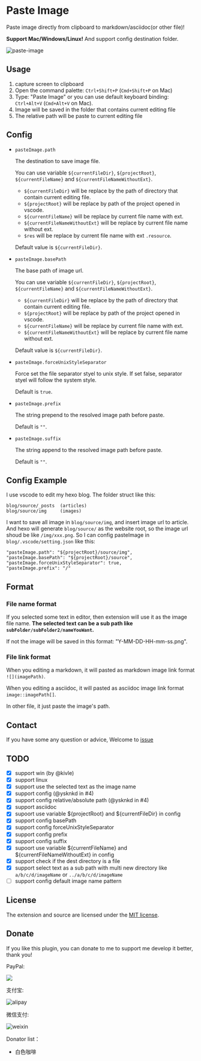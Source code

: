 # Paste Image

Paste image directly from clipboard to markdown/asciidoc(or other file)!

**Support Mac/Windows/Linux!** And support config destination folder.

![paste-image](https://raw.githubusercontent.com/mushanshitiancai/vscode-paste-image/master/res/vscode-paste-image.gif)

## Usage

1. capture screen to clipboard
2. Open the command palette: `Ctrl+Shift+P` (`Cmd+Shift+P` on Mac)
3. Type: "Paste Image" or you can use default keyboard binding: `Ctrl+Alt+V` (`Cmd+Alt+V` on Mac).
4. Image will be saved in the folder that contains current editing file
5. The relative path will be paste to current editing file 

## Config

- `pasteImage.path`

    The destination to save image file.
    
    You can use variable `${currentFileDir}`, `${projectRoot}`, `${currentFileName}` and `${currentFileNameWithoutExt}`. 
    
    - `${currentFileDir}` will be replace by the path of directory that contain current editing file. 
    - `${projectRoot}` will be replace by path of the project opened in vscode.
    - `${currentFileName}` will be replace by current file name with ext.
    - `${currentFileNameWithoutExt}` will be replace by current file name without ext.
    - `$res` will be replace by current file name with ext `.resource`.

    Default value is `${currentFileDir}`.

- `pasteImage.basePath`

    The base path of image url.
    
    You can use variable `${currentFileDir}`, `${projectRoot}`, `${currentFileName}` and `${currentFileNameWithoutExt}`. 
    
    - `${currentFileDir}` will be replace by the path of directory that contain current editing file. 
    - `${projectRoot}` will be replace by path of the project opened in vscode.
    - `${currentFileName}` will be replace by current file name with ext.
    - `${currentFileNameWithoutExt}` will be replace by current file name without ext.

    Default value is `${currentFileDir}`.

- `pasteImage.forceUnixStyleSeparator`

    Force set the file separator styel to unix style. If set false, separator styel will follow the system style. 
    
    Default is `true`.

- `pasteImage.prefix`

    The string prepend to the resolved image path before paste.

    Default is `""`.

- `pasteImage.suffix`

    The string append to the resolved image path before paste.

    Default is `""`.

## Config Example

I use vscode to edit my hexo blog. The folder struct like this:

```
blog/source/_posts  (articles)
blog/source/img     (images)
```

I want to save all image in `blog/source/img`, and insert image url to article. And hexo will generate `blog/source/` as the website root, so the image url shoud be like `/img/xxx.png`. So I can config pasteImage in `blog/.vscode/setting.json` like this:

```
"pasteImage.path": "${projectRoot}/source/img",
"pasteImage.basePath": "${projectRoot}/source",
"pasteImage.forceUnixStyleSeparator": true,
"pasteImage.prefix": "/"
```

## Format

### File name format

If you selected some text in editor, then extension will use it as the image file name. **The selected text can be a sub path like `subFolder/subFolder2/nameYouWant`.**

If not the image will be saved in this format: "Y-MM-DD-HH-mm-ss.png". 

### File link format

When you editing a markdown, it will pasted as markdown image link format `![](imagePath)`.

When you editing a asciidoc, it will pasted as asciidoc image link format `image::imagePath[]`.

In other file, it just paste the image's path.

## Contact

If you have some any question or advice, Welcome to [issue](https://github.com/mushanshitiancai/vscode-paste-image/issues)

## TODO

- [x] support win (by @kivle)
- [x] support linux
- [x] support use the selected text as the image name
- [x] support config (@ysknkd in #4)
- [x] support config relative/absolute path (@ysknkd in #4)
- [x] support asciidoc
- [x] supoort use variable ${projectRoot} and ${currentFileDir} in config
- [x] support config basePath
- [x] support config forceUnixStyleSeparator
- [x] support config prefix
- [x] support config suffix
- [x] supoort use variable ${currentFileName} and ${currentFileNameWithoutExt} in config
- [x] support check if the dest directory is a file
- [x] support select text as a sub path with multi new directory like `a/b/c/d/imageName` or `../a/b/c/d/imageName`
- [ ] support config default image name pattern

## License

The extension and source are licensed under the [MIT license](LICENSE.txt).

## Donate

If you like this plugin, you can donate to me to support me develop it better, thank you!

PayPal:

<a href="https://www.paypal.me/mushanshitiancai"><img src="https://www.paypal.com/en_US/i/btn/btn_donate_LG.gif"></img></a>

支付宝:

![alipay](https://raw.githubusercontent.com/mushanshitiancai/vscode-paste-image/master/res/alipay.png)

微信支付:

![weixin](https://raw.githubusercontent.com/mushanshitiancai/vscode-paste-image/master/res/weixin.png)

Donator list：
- 白色咖啡